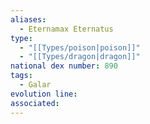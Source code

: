 ```yaml
---
aliases:
  - Eternamax Eternatus
type:
  - "[[Types/poison|poison]]"
  - "[[Types/dragon|dragon]]"
national dex number: 890
tags:
  - Galar
evolution line: 
associated:
---
```

